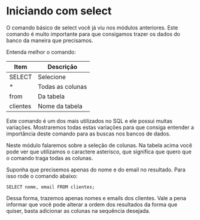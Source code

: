 # Iniciando com select

O comando básico de select você já viu nos módulos anteriores. Este comando é muito importante para que consigamos trazer os dados do banco da maneira que precisamos.

Entenda melhor o comando:

| Item     | Descrição        |
|----------|------------------|
| SELECT   | Selecione        |
| *        | Todas as colunas |
| from     | Da tabela        |
| clientes | Nome da tabela   |

Este comando é um dos mais utilizados no SQL e ele possui muitas variações. Mostraremos todas estas variações para que consiga entender a importância deste comando para as buscas nos bancos de dados.

Neste módulo falaremos sobre a seleção de colunas. Na tabela acima você pode ver que utilizamos o caractere asterisco, que significa que quero que o comando traga todas as colunas.

Suponha que precisemos apenas do nome e do email no resultado. Para isso rode o comando abaixo:

```
SELECT nome, email FROM clientes;
```

Dessa forma, trazemos apenas nomes e emails dos clientes. Vale a pena informar que você pode alterar a ordem dos resultados da forma que quiser, basta adicionar as colunas na sequência desejada.